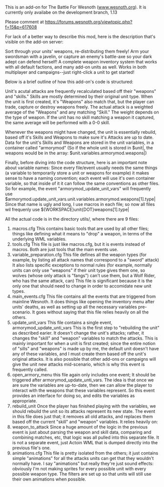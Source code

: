 This is an add-on for The Battle For Wesnoth (www.wesnoth.org). It is currently only availabe on the development branch, 1.13

Please comment at https://forums.wesnoth.org/viewtopic.php?f=15&p=617608

For lack of a better way to describe this mod, here is the description that's visible on the add-on server:

Sort through your units' weapons, re-distributing them freely! Arm your swordsman with a javelin, or capture an enemy's battle-axe so your dark adept can defend herself! A complete weapon inventory system that works with all default factions, and many add-on units as well. Works in both multiplayer and campaigns--just right-click a unit to get started!


Below is a brief outline of how this add-on's code is structured:

Unit's acutal attacks are frequently recalculated based off their "weapons" and "skills." 
Skills are mostly determined by their original unit type. When the unit is first created, it's "Weapons" also match that,
but the player can trade, capture or destroy weapons freely. 
The actual attack is a weighted average of the "Weapons" and any matching "Skill." The weight depends on the type of weapon.
If the unit has no skill matching a weapon it captured, the same average will be performed with a 0-0 skill.

Whenever the weapons might have changed, the unit is essentially rebuild, based off it's Skills and Weapons to make sure it's 
Attacks are up to date. Data for the unit's Skills and Weapons are stored in the unit variables, in a container called "armorymod"
(So if the whole unit is stored in $unit|, the weapons would be in the array: $unit.variables.armorymod.weapons|)

Finally, before diving into the code structure, here is an important note about variable names:
Since every file/event usually needs the same things (a variable to temporarily store a unit or weapons for example)
it makes sense to have a naming convention; each event will use it's own container variable, so that inside of it it can
follow the same conventions as other files.
So for example, the event "armorymod_update_unit_vars" will frequently use $armorymod.update_unit_vars.unit.variables.armorymod.weapons[1].type|
Since that name is ugly and long, I use macros in each file; so now all files wil frequenly use ${WORKSPACE}unit{DOT}weapons[1].type|

All the actual code is in the directory utils/, where there are 9 files:
1) macros.cfg
	This contains basic tools that are used by all other files; things like defining what it means to "drop" a weapon,
	in terms of the underlying WML variables.
2) tools.cfg
	This file is just like macros.cfg, but it is events instead of macros. Both are just tools that the main events use.
3) variable_preparation.cfg
	This file defines all the weapon types (for example, by listing all attack names that correspond to a "sword" attack)
	It also lists specific exceptions to normal rules (for example, normally units can only use "weapons" if their unit type
	gives them one, so wolves (whose only attack is "fangs") can't use them, but a Wolf Rider, who has the same attack, can)
	This file is significant because it is the only one that should need to change in order to accomidate new unit types.
4) main_events.cfg
	This file contains all the events that are triggered from mainline Wesnoth. It does things like
	opening the inventory menu after units' deaths, as well as setting up all the necessary variables pre-scenario.
	It goes without saying that this file relies heavily on all the others.
5) update_unit_vars
	This file contains a single event, armorymod_update_unti_vars
	This is the first step to "rebuilding the unit" as described earier. It doesn't change the unit's attacks; 
	rather, it changes the "skill" and "weapon" variables to match the attacks. This is mainly important for when a unit
	is first created; since the entire notion of "sills" and "weapons" is made up by me, the default unit doesn't have any of
	these variables, and I must create them based off the unit's original attacks.
	It is also possible that other add-ons or campaigns will give the unit new attacks mid-scenario, which is why this event
	is frequently called.
6) open_armory_menu
	this file again only includes one event; It should be triggered after armorymod_update_unti_vars.
	The idea is that once we are sure the variables are up-to-date, then we can allow the player to interact with the
	weapons that these variables represent.
	So this event provides an interface for doing so, and edits the variables as appropriate.
7) rebuild_unit
	Once the player has finished playing with the variables, we should rebuild the unit so its attacks represent its new state.
	The event in this file does just that; it removes all old attacks, and replaces them based off the current "skill" and "weapon" variables.
	It relies heavily on:
8) weapon_to_attack
	Since a huge amount of the logic in the previous event is just about parsing the weapon and skill data, comparing and combining matches, etc,
	that logic was all pulled into this separate file. It is not a separate event, just Actoin WML that is dumped directly into the previous file's one.
9) animations.cfg
	This file is pretty isolated from the others; it just contains simple "animations" for all the attacks units can get that they wouldn't normally have.
	I say "animations" but really they're just sound effects: obviously I'm not making sprites for every possible unit with every possible weapon type.
	The filters are set up so that units will still use their own animations when possible.
	
	